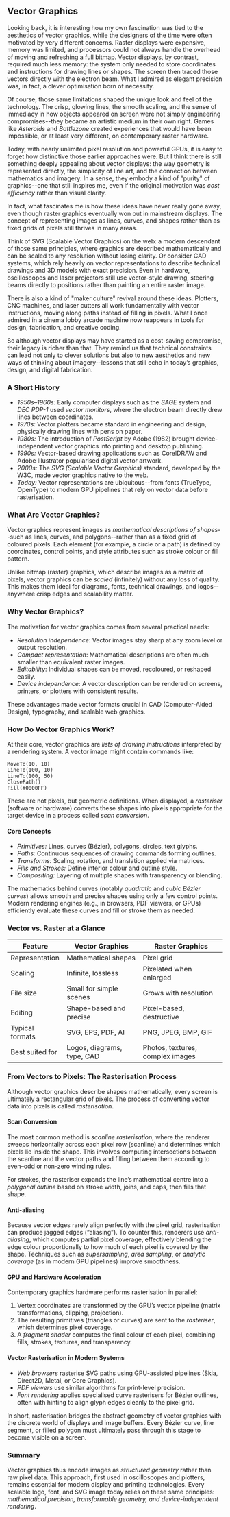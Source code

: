 
## Vector Graphics

Looking back, it is interesting how my own fascination was tied to the aesthetics of vector graphics, while the
designers of the time were often motivated by very different concerns. Raster displays were expensive, memory was
limited, and processors could not always handle the overhead of moving and refreshing a full bitmap. Vector displays,
by contrast, required much less memory: the system only needed to store coordinates and instructions for drawing
lines or shapes. The screen then traced those vectors directly with the electron beam. What I admired as elegant
precision was, in fact, a clever optimisation born of necessity.

Of course, those same limitations shaped the unique look and feel of the technology. The crisp, glowing lines,
the smooth scaling, and the sense of immediacy in how objects appeared on screen were not simply engineering
compromises--they became an artistic medium in their own right. Games like *Asteroids* and *Battlezone* created
experiences that would have been impossible, or at least very different, on contemporary raster hardware.

Today, with nearly unlimited pixel resolution and powerful GPUs, it is easy to forget how distinctive those earlier
approaches were. But I think there is still something deeply appealing about vector displays: the way geometry is
represented directly, the simplicity of line art, and the connection between mathematics and imagery. In a sense,
they embody a kind of "purity" of graphics--one that still inspires me, even if the original motivation was
*cost efficiency* rather than visual clarity.

In fact, what fascinates me is how these ideas have never really gone away, even though raster graphics eventually
won out in mainstream displays. The concept of representing images as lines, curves, and shapes rather than as
fixed grids of pixels still thrives in many areas.

Think of SVG (Scalable Vector Graphics) on the web: a modern descendant of those same principles, where graphics
are described mathematically and can be scaled to any resolution without losing clarity. Or consider CAD systems,
which rely heavily on vector representations to describe technical drawings and 3D models with exact precision.
Even in hardware, oscilloscopes and laser projectors still use vector-style drawing, steering beams directly
to positions rather than painting an entire raster image.

There is also a kind of "maker culture" revival around these ideas. Plotters, CNC machines, and laser cutters
all work fundamentally with vector instructions, moving along paths instead of filling in pixels. What I once
admired in a cinema lobby arcade machine now reappears in tools for design, fabrication, and creative coding.

So although vector displays may have started as a cost-saving compromise, their legacy is richer than that.
They remind us that technical constraints can lead not only to clever solutions but also to new aesthetics and
new ways of thinking about imagery--lessons that still echo in today’s graphics, design, and digital fabrication.


### A Short History

- *1950s–1960s:* Early computer displays such as the *SAGE* system and *DEC PDP-1* used
  *vector monitors*, where the electron beam directly drew lines between coordinates.  
- *1970s:* Vector plotters became standard in engineering and design, physically drawing lines with pens on paper.  
- *1980s:* The introduction of *PostScript* by Adobe (1982) brought device-independent vector graphics
  into printing and desktop publishing.  
- *1990s:* Vector-based drawing applications such as CorelDRAW and Adobe Illustrator popularised digital vector artwork.  
- *2000s:* The *SVG (Scalable Vector Graphics)* standard, developed by the W3C, made vector graphics native to the web.  
- *Today:* Vector representations are ubiquitous--from fonts (TrueType, OpenType) to modern GPU pipelines
  that rely on vector data before rasterisation.


### What Are Vector Graphics?

Vector graphics represent images as *mathematical descriptions of shapes*--such as lines, curves,
and polygons--rather than as a fixed grid of coloured pixels. Each element (for example, a circle
or a path) is defined by coordinates, control points, and style attributes such as stroke colour
or fill pattern.

Unlike bitmap (raster) graphics, which describe images as a matrix of pixels, vector graphics can
be *scaled* (infinitely) without any loss of quality. This makes them ideal for diagrams, fonts,
technical drawings, and logos--anywhere crisp edges and scalability matter.


### Why Vector Graphics?

The motivation for vector graphics comes from several practical needs:
- *Resolution independence*: Vector images stay sharp at any zoom level or output resolution.  
- *Compact representation*: Mathematical descriptions are often much smaller than equivalent raster images.  
- *Editability*: Individual shapes can be moved, recoloured, or reshaped easily.  
- *Device independence*: A vector description can be rendered on screens, printers, or plotters with consistent results.

These advantages made vector formats crucial in CAD (Computer-Aided Design), typography, and scalable web graphics.


### How Do Vector Graphics Work?

At their core, vector graphics are *lists of drawing instructions* interpreted by a rendering system.
A vector image might contain commands like:

```
MoveTo(10, 10)
LineTo(100, 10)
LineTo(100, 50)
ClosePath()
Fill(#0000FF)
```

These are not pixels, but geometric definitions. When displayed, a *rasteriser* (software or hardware)
converts these shapes into pixels appropriate for the target device in a process called *scan conversion*.

#### Core Concepts

- *Primitives:* Lines, curves (Bézier), polygons, circles, text glyphs.  
- *Paths:* Continuous sequences of drawing commands forming outlines.  
- *Transforms:* Scaling, rotation, and translation applied via matrices.  
- *Fills and Strokes:* Define interior colour and outline style.  
- *Compositing:* Layering of multiple shapes with transparency or blending.  

The mathematics behind curves (notably *quadratic* and *cubic Bézier curves*) allows smooth and precise
shapes using only a few control points. Modern rendering engines (e.g., in browsers, PDF viewers, or GPUs)
efficiently evaluate these curves and fill or stroke them as needed.



### Vector vs. Raster at a Glance

| Feature           | Vector Graphics               | Raster Graphics                    |
|-------------------|-------------------------------|------------------------------------|
| Representation    | Mathematical shapes           | Pixel grid                         |
| Scaling           | Infinite, lossless            | Pixelated when enlarged            |
| File size         | Small for simple scenes       | Grows with resolution              |
| Editing           | Shape-based and precise       | Pixel-based, destructive           |
| Typical formats   | SVG, EPS, PDF, AI             | PNG, JPEG, BMP, GIF                |
| Best suited for   | Logos, diagrams, type, CAD    | Photos, textures, complex images   |



### From Vectors to Pixels: The Rasterisation Process

Although vector graphics describe shapes mathematically, every screen is ultimately a
rectangular grid of pixels. The process of converting vector data into pixels is
called *rasterisation*.


#### Scan Conversion

The most common method is *scanline rasterisation*, where the renderer sweeps horizontally
across each pixel row (scanline) and determines which pixels lie inside the shape. This
involves computing intersections between the scanline and the vector paths and filling
between them according to even–odd or non-zero winding rules.

For strokes, the rasteriser expands the line’s mathematical centre into a *polygonal outline*
based on stroke width, joins, and caps, then fills that shape.


#### Anti-aliasing

Because vector edges rarely align perfectly with the pixel grid, rasterisation can produce
jagged edges (“aliasing”). To counter this, renderers use *anti-aliasing*, which computes
partial pixel coverage, effectively blending the edge colour proportionally to how much of
each pixel is covered by the shape. Techniques such as *supersampling*, *area sampling*,
or *analytic coverage* (as in modern GPU pipelines) improve smoothness.


#### GPU and Hardware Acceleration

Contemporary graphics hardware performs rasterisation in parallel:
1. Vertex coordinates are transformed by the GPU’s vector pipeline (matrix transformations, clipping, projection).
2. The resulting primitives (triangles or curves) are sent to the *rasteriser*, which determines pixel coverage.
3. A *fragment shader* computes the final colour of each pixel, combining fills, strokes, textures, and transparency.


#### Vector Rasterisation in Modern Systems

- *Web browsers* rasterise SVG paths using GPU-assisted pipelines (Skia, Direct2D, Metal, or Core Graphics).
- *PDF viewers* use similar algorithms for print-level precision.
- *Font rendering* applies specialised curve rasterisers for Bézier outlines, often with hinting
  to align glyph edges cleanly to the pixel grid.

In short, rasterisation bridges the abstract geometry of vector graphics with the discrete world of displays
and image buffers. Every Bézier curve, line segment, or filled polygon must ultimately pass through this
stage to become visible on a screen.


### Summary

Vector graphics thus encode images as *structured geometry* rather than raw pixel data. This approach,
first used in oscilloscopes and plotters, remains essential for modern display and printing technologies.
Every scalable logo, font, and SVG image today relies on these same principles: *mathematical precision,
transformable geometry, and device-independent rendering*.

